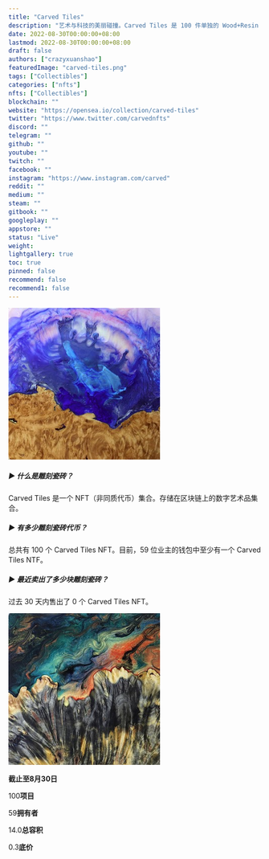 ```yaml
---
title: "Carved Tiles"
description: "艺术与科技的美丽碰撞。Carved Tiles 是 100 件单独的 Wood+Resin 艺术作品的集合。每个实体部件都镶嵌在坚固的金属框架中，并通过二维码连接到它的数字孪生体。"
date: 2022-08-30T00:00:00+08:00
lastmod: 2022-08-30T00:00:00+08:00
draft: false
authors: ["crazyxuanshao"]
featuredImage: "carved-tiles.png"
tags: ["Collectibles"]
categories: ["nfts"]
nfts: ["Collectibles"]
blockchain: ""
website: "https://opensea.io/collection/carved-tiles"
twitter: "https://www.twitter.com/carvednfts"
discord: ""
telegram: ""
github: ""
youtube: ""
twitch: ""
facebook: ""
instagram: "https://www.instagram.com/carved"
reddit: ""
medium: ""
steam: ""
gitbook: ""
googleplay: ""
appstore: ""
status: "Live"
weight: 
lightgallery: true
toc: true
pinned: false
recommend: false
recommend1: false
---
```



![unnamed](unnamed.png)

##### ▶ 什么是雕刻瓷砖？

Carved Tiles 是一个 NFT（非同质代币）集合。存储在区块链上的数字艺术品集合。

##### ▶ 有多少雕刻瓷砖代币？

总共有 100 个 Carved Tiles NFT。目前，59 位业主的钱包中至少有一个 Carved Tiles NTF。

##### ▶ 最近卖出了多少块雕刻瓷砖？

过去 30 天内售出了 0 个 Carved Tiles NFT。

![unnamedasd](unnamedasd.png)

**截止至8月30日**

100**项目**

59**拥有者**

14.0**总容积**

0.3**底价**